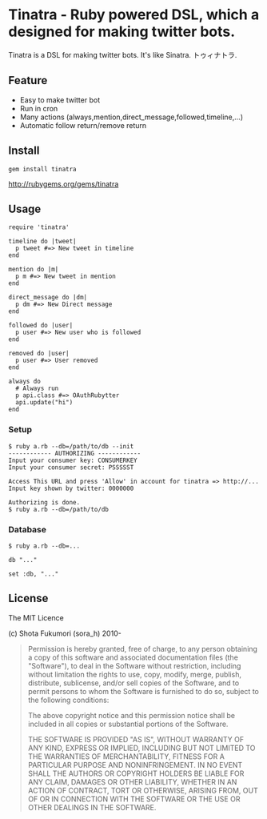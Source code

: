 # Tinatra - Ruby powered DSL, which a designed for making twitter bots.

Tinatra is a DSL for making twitter bots. It's like Sinatra. トゥィナトラ.

## Feature

* Easy to make twitter bot
* Run in cron
* Many actions (always,mention,direct\_message,followed,timeline,...)
* Automatic follow return/remove return

## Install

    gem install tinatra

<http://rubygems.org/gems/tinatra>

## Usage

    require 'tinatra'

    timeline do |tweet|
      p tweet #=> New tweet in timeline
    end

    mention do |m|
      p m #=> New tweet in mention
    end

    direct_message do |dm|
      p dm #=> New Direct message
    end

    followed do |user|
      p user #=> New user who is followed
    end

    removed do |user|
      p user #=> User removed
    end

    always do
      # Always run
      p api.class #=> OAuthRubytter
      api.update("hi")
    end

### Setup

    $ ruby a.rb --db=/path/to/db --init
    ------------ AUTHORIZING ------------
    Input your consumer key: CONSUMERKEY
    Input your consumer secret: PSSSSST

    Access This URL and press 'Allow' in account for tinatra => http://...
    Input key shown by twitter: 0000000

    Authorizing is done.
    $ ruby a.rb --db=/path/to/db

### Database

    $ ruby a.rb --db=...

    db "..."

    set :db, "..."

## License

The MIT Licence

(c) Shota Fukumori (sora\_h) 2010-

>Permission is hereby granted, free of charge, to any person obtaining a copy
>of this software and associated documentation files (the "Software"), to deal
>in the Software without restriction, including without limitation the rights
>to use, copy, modify, merge, publish, distribute, sublicense, and/or sell
>copies of the Software, and to permit persons to whom the Software is
>furnished to do so, subject to the following conditions:
>
>The above copyright notice and this permission notice shall be included in
>all copies or substantial portions of the Software.
>
>THE SOFTWARE IS PROVIDED "AS IS", WITHOUT WARRANTY OF ANY KIND, EXPRESS OR
>IMPLIED, INCLUDING BUT NOT LIMITED TO THE WARRANTIES OF MERCHANTABILITY,
>FITNESS FOR A PARTICULAR PURPOSE AND NONINFRINGEMENT. IN NO EVENT SHALL THE
>AUTHORS OR COPYRIGHT HOLDERS BE LIABLE FOR ANY CLAIM, DAMAGES OR OTHER
>LIABILITY, WHETHER IN AN ACTION OF CONTRACT, TORT OR OTHERWISE, ARISING FROM,
>OUT OF OR IN CONNECTION WITH THE SOFTWARE OR THE USE OR OTHER DEALINGS IN
>THE SOFTWARE.

